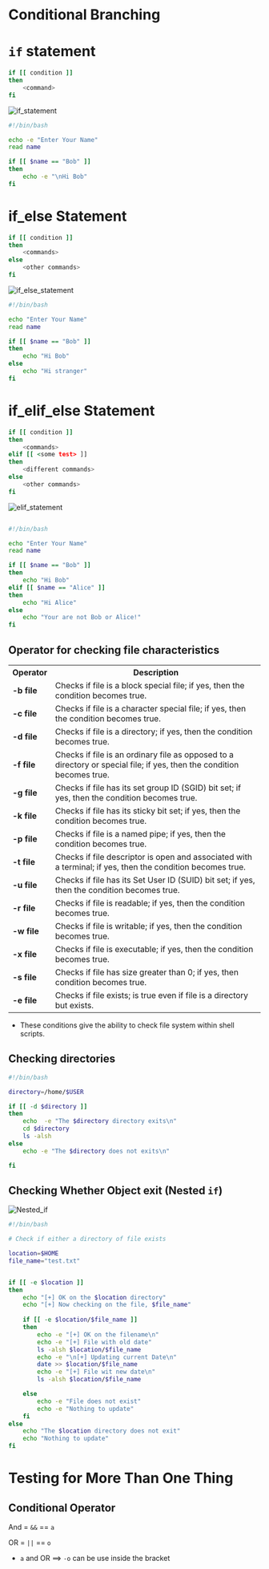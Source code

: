 # Conditional Branching



# `if` statement 


``` bash
if [[ condition ]]
then
	<command>
fi
```


![if_statement](../photo/if.png)


``` bash
#!/bin/bash

echo -e "Enter Your Name"
read name

if [[ $name == "Bob" ]]
then
	echo -e "\nHi Bob"
fi

```


# if_else Statement

``` bash
if [[ condition ]]
then
	<commands>
else
	<other commands>
fi
```

![if_else_statement](../photo/else.png)

``` bash
#!/bin/bash

echo "Enter Your Name"
read name

if [[ $name == "Bob" ]]
then
	echo "Hi Bob"
else
	echo "Hi stranger"
fi

```

# if_elif_else Statement

``` bash
if [[ condition ]]
then
	<commands>
elif [[ <some test> ]]
then
	<different commands>
else
	<other commands>
fi
```

![elif_statement](../photo/elif.png)

``` bash

#!/bin/bash

echo "Enter Your Name"
read name

if [[ $name == "Bob" ]] 
then
	echo "Hi Bob"
elif [[ $name == "Alice" ]]
then
	echo "Hi Alice"
else
	echo "Your are not Bob or Alice!"
fi

```






## Operator for checking file characteristics

<table class="table table-bordered">
<tr>
<th style="text-align:center;">Operator</th>
<th style="text-align:center;">Description</th>

</tr>
<tr>
<td class="ts"><b>-b file</b></td>
<td>Checks if file is a block special file; if yes, then the condition becomes true.</td>

</tr>
<tr>
<td class="ts"><b>-c file</b></td>
<td>Checks if file is a character special file; if yes, then the condition becomes true.</td>

</tr>
<tr>
<td class="ts"><b>-d file</b></td>
<td>Checks if file is a directory; if yes, then the condition becomes true.</td>

</tr>
<tr>
<td class="ts"><b>-f file</b></td>
<td>Checks if file is an ordinary file as opposed to a directory or special file; if yes, then the condition becomes true.</td>

</tr>
<tr>
<td class="ts"><b>-g file</b></td>
<td>Checks if file has its set group ID (SGID) bit set; if yes, then the condition becomes true.</td>

</tr>
<tr>
<td class="ts"><b>-k file</b></td>
<td>Checks if file has its sticky bit set; if yes, then the condition becomes true.</td>

</tr>
<tr>
<td class="ts"><b>-p file</b></td>
<td>Checks if file is a named pipe; if yes, then the condition becomes true.</td>

</tr>
<tr>
<td class="ts"><b>-t file</b></td>
<td>Checks if file descriptor is open and associated with a terminal; if yes, then the condition becomes true.</td>

</tr>
<tr>
<td class="ts"><b>-u file</b></td>
<td>Checks if file has its Set User ID (SUID) bit set; if yes, then the condition becomes true.</td>

</tr>
<tr>
<td class="ts"><b>-r file</b></td>
<td>Checks if file is readable; if yes, then the condition becomes true.</td>

</tr>
<tr>
<td class="ts"><b>-w file</b></td>
<td>Checks if file is writable; if yes, then the condition becomes true.</td>

</tr>
<tr>
<td class="ts"><b>-x file</b></td>
<td>Checks if file is executable; if yes, then the condition becomes true.</td>

</tr>
<tr>
<td class="ts"><b>-s file</b></td>
<td>Checks if file has size greater than 0; if yes, then condition becomes true.</td>

</tr>
<tr>
<td class="ts"><b>-e file</b></td>
<td>Checks if file exists; is true even if file is a directory but exists.</td>

</tr>
</table>


- These conditions give the ability to check file system within shell scripts.

## Checking directories

``` bash
#!/bin/bash

directory=/home/$USER

if [[ -d $directory ]]
then
	echo  -e "The $directory directory exits\n"
	cd $directory
	ls -alsh 
else
	echo -e "The $directory does not exits\n"

fi
```

## Checking Whether Object exit (Nested `if`)


![Nested_if](../photo/update.png)


``` bash
#!/bin/bash

# Check if either a directory of file exists

location=$HOME
file_name="test.txt"


if [[ -e $location ]] 
then
	echo "[+] OK on the $location directory"
	echo "[+] Now checking on the file, $file_name"
	
	if [[ -e $location/$file_name ]] 
	then 
		echo -e "[+] OK on the filename\n"
		echo -e "[+] File with old date"
		ls -alsh $location/$file_name
		echo -e "\n[+] Updating current Date\n"
		date >> $location/$file_name
		echo -e "[+] File wit new date\n"
		ls -alsh $location/$file_name

	else
		echo -e "File does not exist"
		echo -e "Nothing to update"
	fi
else
	echo "The $location directory does not exit"
	echo "Nothing to update"
fi
```





# Testing for More Than One Thing 


## Conditional Operator 

And = `&&` == `a`

OR  = `||` == `o`

- `a` and OR ==> `-o` can be use inside the bracket